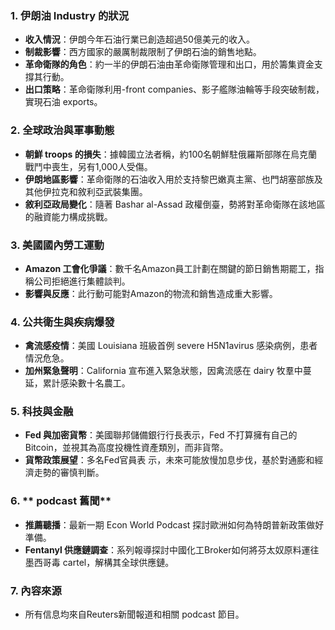### 1. **伊朗油 Industry 的狀況**
   - **收入情況**：伊朗今年石油行業已創造超過50億美元的收入。
   - **制裁影響**：西方國家的嚴厲制裁限制了伊朗石油的銷售地點。
   - **革命衛隊的角色**：約一半的伊朗石油由革命衛隊管理和出口，用於籌集資金支撐其行動。
   - **出口策略**：革命衛隊利用-front companies、影子艦隊油輪等手段突破制裁，實現石油 exports。

### 2. **全球政治與軍事動態**
   - **朝鮮 troops 的損失**：據韓國立法者稱，約100名朝鮮駐俄羅斯部隊在烏克蘭戰鬥中喪生，另有1,000人受傷。
   - **伊朗地區影響**：革命衛隊的石油收入用於支持黎巴嫩真主黨、也門胡塞部族及其他伊拉克和敘利亞武裝集團。
   - **敘利亞政局變化**：隨著 Bashar al-Assad 政權倒臺，勢將對革命衛隊在該地區的融資能力構成挑戰。

### 3. **美國國內勞工運動**
   - **Amazon 工會化爭議**：數千名Amazon員工計劃在關鍵的節日銷售期罷工，指稱公司拒絕進行集體談判。
   - **影響與反應**：此行動可能對Amazon的物流和銷售造成重大影響。

### 4. **公共衛生與疾病爆發**
   - **禽流感疫情**：美國 Louisiana 班級首例 severe H5N1avirus 感染病例，患者情況危急。
   - **加州緊急聲明**：California 宣布進入緊急狀態，因禽流感在 dairy 牧羣中蔓延，累計感染數十名農工。

### 5. **科技與金融**
   - **Fed 與加密貨幣**：美國聯邦儲備銀行行長表示，Fed 不打算擁有自己的 Bitcoin，並視其為高度投機性資產類別，而非貨幣。
   - **貨幣政策展望**：多名Fed官員表 示，未來可能放慢加息步伐，基於對通膨和經濟走勢的審慎判斷。

### 6. ** podcast 舊聞**
   - **推薦聽播**：最新一期 Econ World Podcast 探討歐洲如何為特朗普新政策做好準備。
   - **Fentanyl 供應鏈調查**：系列報導探討中國化工Broker如何將芬太奴原料運往墨西哥毒 cartel，解構其全球供應鏈。

### 7. **內容來源**
   - 所有信息均來自Reuters新聞報道和相關 podcast 節目。